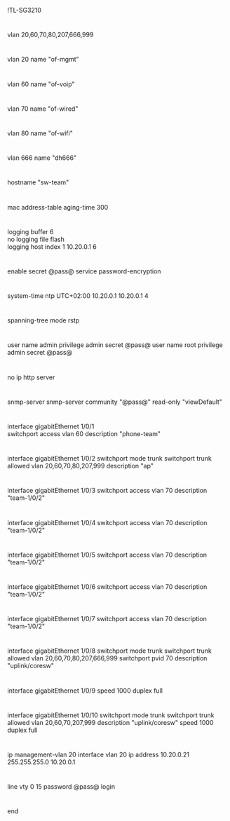 !TL-SG3210
#
vlan 20,60,70,80,207,666,999
#
vlan 20
name "of-mgmt"
#
vlan 60
name "of-voip"
#
vlan 70
name "of-wired"
#
vlan 80
name "of-wifi"
#
vlan 666
name "dh666"
#
#
#
#
hostname "sw-team"
#
mac address-table aging-time 300      
#                                     
logging buffer 6                      
no logging file flash                 
logging host index 1 10.20.0.1 6
#
enable secret @pass@
service password-encryption
#
system-time ntp UTC+02:00 10.20.0.1 10.20.0.1 4
#
spanning-tree mode rstp
#
#
user name admin privilege admin secret @pass@
user name root privilege admin secret @pass@
#
#
no ip http server
#
#
#
#
#
snmp-server
snmp-server community "@pass@" read-only "viewDefault"
#
interface gigabitEthernet 1/0/1       
  switchport access vlan 60
  description "phone-team"
#
interface gigabitEthernet 1/0/2
  switchport mode trunk
  switchport trunk allowed vlan 20,60,70,80,207,999
  description "ap"
#
interface gigabitEthernet 1/0/3
  switchport access vlan 70
  description "team-1/0/2"
#
interface gigabitEthernet 1/0/4
  switchport access vlan 70
  description "team-1/0/2"
#
interface gigabitEthernet 1/0/5
  switchport access vlan 70
  description "team-1/0/2"
#
interface gigabitEthernet 1/0/6
  switchport access vlan 70
  description "team-1/0/2"
#                                     
interface gigabitEthernet 1/0/7
  switchport access vlan 70
  description "team-1/0/2"
#
interface gigabitEthernet 1/0/8
  switchport mode trunk
  switchport trunk allowed vlan 20,60,70,80,207,666,999
  switchport pvid 70
  description "uplink/coresw"
#
interface gigabitEthernet 1/0/9
  speed 1000
  duplex full
#
interface gigabitEthernet 1/0/10
  switchport mode trunk
  switchport trunk allowed vlan 20,60,70,207,999
  description "uplink/coresw"
  speed 1000
  duplex full
#
ip management-vlan 20
interface vlan 20
ip address 10.20.0.21 255.255.255.0 10.20.0.1
#
#
line vty 0 15
password @pass@
login
#
end


